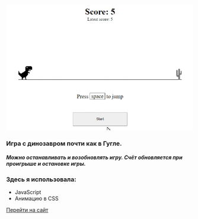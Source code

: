 ![Alt Text](https://github.com/NSLyuma/Dino_Game_JS/blob/score/img/dino_game.gif)

### Игра с динозавром почти как в Гугле.
##### Можно останавливать и возобновлять игру. Счёт обновляется при проигрыше и остановке игры.
### Здесь я использовала:
* JavaScript
* Анимацию в CSS

[Перейти на сайт](https://dino-game-saydazimova.netlify.app/)
